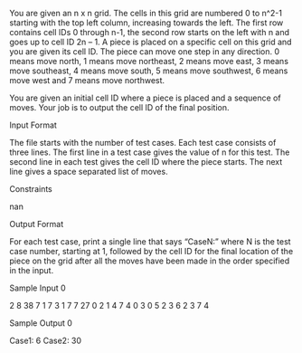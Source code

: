 You are given an n x n grid. The cells in this grid are numbered 0 to n^2-1 starting with the top left column, increasing towards the left. The first row contains cell IDs 0 through n-1, the second row starts on the left with n and goes up to cell ID 2n – 1. A piece is placed on a specific cell on this grid and you are given its cell ID. The piece can move one step in any direction. 0 means move north, 1 means move northeast, 2 means move east, 3 means move southeast, 4 means move south, 5 means move southwest, 6 means move west and 7 means move northwest.

You are given an initial cell ID where a piece is placed and a sequence of moves. Your job is to output the cell ID of the final position.

Input Format

The file starts with the number of test cases. Each test case consists of three lines. The first line in a test case gives the value of n for this test. The second line in each test gives the cell ID where the piece starts. The next line gives a space separated list of moves.


Constraints

nan

Output Format

For each test case, print a single line that says “CaseN:” where N is the test case number, starting at 1, followed by the cell ID for the final location of the piece on the grid after all the moves have been made in the order specified in the input.


Sample Input 0

2
8
38
7 1 7 3 1 7
7
27
0 2 1 4 7 4 0 3 0 5 2 3 6 2 3 7 4

Sample Output 0

Case1: 6
Case2: 30
